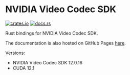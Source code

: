 # NVIDIA Video Codec SDK

[![crates.io](https://img.shields.io/crates/v/nvidia-video-codec-sdk?style=for-the-badge)](https://crates.io/crates/nvidia-video-codec-sdk)
[![docs.rs](https://img.shields.io/docsrs/nvidia-video-codec-sdk?label=docs.rs%20latest&style=for-the-badge)](https://docs.rs/nvidia-video-codec-sdk)

Rust bindings for NVIDIA Video Codec SDK.

The documentation is also hosted on GitHub Pages
[here](https://viliamvadocz.github.io/nvidia-video-codec-sdk/nvidia_video_codec_sdk/).

Versions:
- NVIDIA Video Codec SDK 12.0.16
- CUDA 12.1
